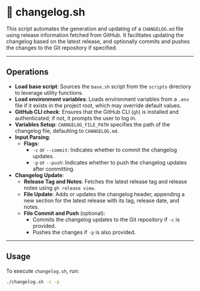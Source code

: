 # 📌 changelog.sh

This script automates the generation and updating of a `CHANGELOG.md` file using release information fetched from GitHub. It facilitates updating the changelog based on the latest release, and optionally commits and pushes the changes to the Git repository if specified.

---

## Operations

- **Load base script**: Sources the `base.sh` script from the `scripts` directory to leverage utility functions.
- **Load environment variables**: Loads environment variables from a `.env` file if it exists in the project root, which may override default values.
- **GitHub CLI check**: Ensures that the GitHub CLI (`gh`) is installed and authenticated; if not, it prompts the user to log in.
- **Variables Setup**: `CHANGELOG_FILE_PATH` specifies the path of the changelog file, defaulting to `CHANGELOG.md`.
- **Input Parsing**:
    - **Flags**:
        - `-c` or `--commit`: Indicates whether to commit the changelog updates.
        - `-p` or `--push`: Indicates whether to push the changelog updates after committing.
- **Changelog Update**:
    - **Release Tag and Notes**: Fetches the latest release tag and release notes using `gh release view`.
    - **File Update**: Adds or updates the changelog header, appending a new section for the latest release with its tag, release date, and notes.
    - **File Commit and Push** (optional):
        - Commits the changelog updates to the Git repository if `-c` is provided.
        - Pushes the changes if `-p` is also provided.

---

## Usage

To execute `changelog.sh`, run:

```sh
./changelog.sh -c -p
```
